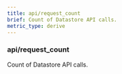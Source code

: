 ```yaml
---
title: api/request_count
brief: Count of Datastore API calls.
metric_type: derive
---
```

### api/request_count

Count of Datastore API calls.